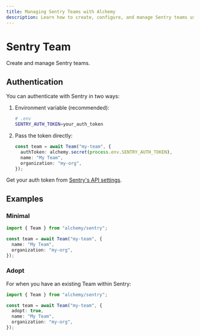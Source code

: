 ```yaml
---
title: Managing Sentry Teams with Alchemy
description: Learn how to create, configure, and manage Sentry teams using Alchemy.
---
```


# Sentry Team

Create and manage Sentry teams.

## Authentication

You can authenticate with Sentry in two ways:

1. Environment variable (recommended):
   ```bash
   # .env
   SENTRY_AUTH_TOKEN=your_auth_token
   ```

2. Pass the token directly:
   ```typescript
   const team = await Team("my-team", {
     authToken: alchemy.secret(process.env.SENTRY_AUTH_TOKEN),
     name: "My Team",
     organization: "my-org",
   });
   ```

Get your auth token from [Sentry's API settings](https://sentry.io/settings/account/api/auth-tokens/).

## Examples 

### Minimal

```typescript
import { Team } from "alchemy/sentry";

const team = await Team("my-team", {
  name: "My Team",
  organization: "my-org",
});
```

### Adopt

For when you have an existing Team within Sentry:

```typescript
import { Team } from "alchemy/sentry";

const team = await Team("my-team", {
  adopt: true,
  name: "My Team",
  organization: "my-org",
});
```
